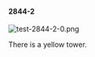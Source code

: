#### 2844-2
![test-2844-2-0.png](https://github.com/lil-lab/nlvr/raw/master/nlvr/test/images/2/test-2844-2-0.png "test-2844-2-0.png")

There is a yellow tower.